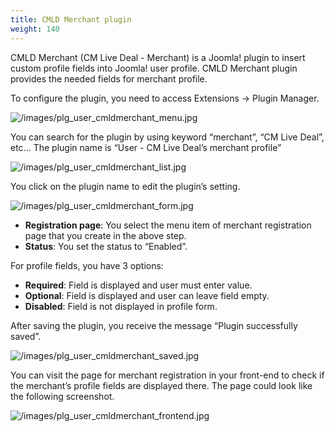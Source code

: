 ```yaml
---
title: CMLD Merchant plugin
weight: 140
---
```

CMLD Merchant (CM Live Deal - Merchant) is a Joomla! plugin to insert custom profile fields into Joomla! user profile. CMLD Merchant plugin provides the needed fields for merchant profile.

To configure the plugin, you need to access Extensions -> Plugin Manager.

![/images/plg_user_cmldmerchant_menu.jpg](/images/plg_user_cmldmerchant_menu.jpg)

You can search for the plugin by using keyword “merchant”, “CM Live Deal”, etc... The plugin name is “User - CM Live Deal’s merchant profile”

![/images/plg_user_cmldmerchant_list.jpg](/images/plg_user_cmldmerchant_list.jpg)

You click on the plugin name to edit the plugin’s setting.

![/images/plg_user_cmldmerchant_form.jpg](/images/plg_user_cmldmerchant_form.jpg)

*   **Registration page**: You select the menu item of merchant registration page that you create in the above step.
*   **Status**: You set the status to “Enabled”.

For profile fields, you have 3 options:

*   **Required**: Field is displayed and user must enter value.
*   **Optional**: Field is displayed and user can leave field empty.
*   **Disabled**: Field is not displayed in profile form.

After saving the plugin, you receive the message “Plugin successfully saved”.

![/images/plg_user_cmldmerchant_saved.jpg](/images/plg_user_cmldmerchant_saved.jpg)

You can visit the page for merchant registration in your front-end to check if the merchant’s profile fields are displayed there. The page could look like the following screenshot.

![/images/plg_user_cmldmerchant_frontend.jpg](/images/plg_user_cmldmerchant_frontend.jpg)
